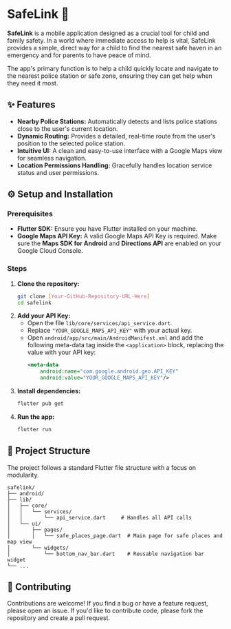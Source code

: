 
# SafeLink 🚨

**SafeLink** is a mobile application designed as a crucial tool for child and family safety. In a world where immediate access to help is vital, SafeLink provides a simple, direct way for a child to find the nearest safe haven in an emergency and for parents to have peace of mind.

The app's primary function is to help a child quickly locate and navigate to the nearest police station or safe zone, ensuring they can get help when they need it most.

## ✨ Features

  * **Nearby Police Stations:** Automatically detects and lists police stations close to the user's current location.
  * **Dynamic Routing:** Provides a detailed, real-time route from the user's position to the selected police station.
  * **Intuitive UI:** A clean and easy-to-use interface with a Google Maps view for seamless navigation.
  * **Location Permissions Handling:** Gracefully handles location service status and user permissions.

## ⚙️ Setup and Installation

### Prerequisites

  * **Flutter SDK:** Ensure you have Flutter installed on your machine.
  * **Google Maps API Key:** A valid Google Maps API Key is required. Make sure the **Maps SDK for Android** and **Directions API** are enabled on your Google Cloud Console.

### Steps

1.  **Clone the repository:**
    ```bash
    git clone [Your-GitHub-Repository-URL-Here]
    cd safelink
    ```
2.  **Add your API Key:**
      * Open the file `lib/core/services/api_service.dart`.
      * Replace `"YOUR_GOOGLE_MAPS_API_KEY"` with your actual key.
      * Open `android/app/src/main/AndroidManifest.xml` and add the following meta-data tag inside the `<application>` block, replacing the value with your API key:
        ```xml
        <meta-data
            android:name="com.google.android.geo.API_KEY"
            android:value="YOUR_GOOGLE_MAPS_API_KEY"/>
        ```
3.  **Install dependencies:**
    ```bash
    flutter pub get
    ```
4.  **Run the app:**
    ```bash
    flutter run
    ```

## 📂 Project Structure

The project follows a standard Flutter file structure with a focus on modularity.

```
safelink/
├── android/
├── lib/
│   ├── core/
│   │   └── services/
│   │       └── api_service.dart     # Handles all API calls
│   └── ui/
│       ├── pages/
│       │   └── safe_places_page.dart  # Main page for safe places and map view
│       └── widgets/
│           └── bottom_nav_bar.dart    # Reusable navigation bar widget
└── ...
```

## 🤝 Contributing

Contributions are welcome\! If you find a bug or have a feature request, please open an issue. If you'd like to contribute code, please fork the repository and create a pull request.

